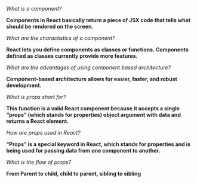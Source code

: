 *What is a component?*

**Components in React basically return a piece of JSX code that tells what should be rendered on the screen.**

*What are the charactistics of a component?*

**React lets you define components as classes or functions. Components defined as classes currently provide more features.**

*What are the advantages of using component based architecture?*

**Component-based architecture allows for easier, faster, and robust development.**

*What is props short for?*

**This function is a valid React component because it accepts a single “props” (which stands for properties) object argument with data and returns a React element.**

*How are props used in React?*

**“Props” is a special keyword in React, which stands for properties and is being used for passing data from one component to another.**

*What is the flow of props?*

**From Parent to child, child to parent, sibling to sibling**


